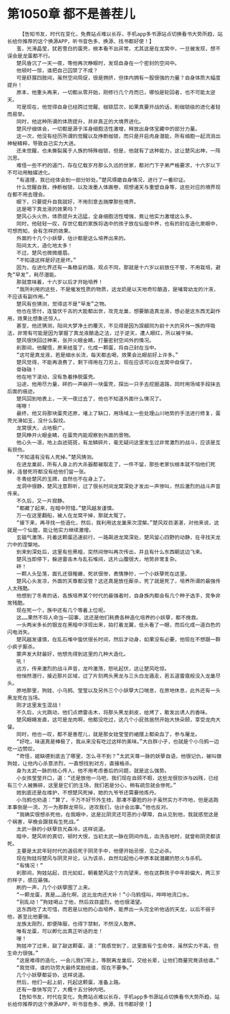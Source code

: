 # 第1050章 都不是善茬儿
        【告知书友，时代在变化，免费站点难以长存，手机app多书源站点切换看书大势所趋，站长给你推荐的这个换源APP，听书音色多、换源、找书都好使！】
       茧，光滑晶莹，犹若雪白的蛋壳，根本看不出异常，尤其这是在龙窝中，一旦被发现，想不误会是龙蛋都不行。
       楚风昏沉了一天一夜，等他再次睁眼时，发现自身在一个密封的空间中。
       他顿时一惊，谁把自己囚禁了不成？
       可是舒展四肢间，虽然空间局促，很是拥挤，但体内拥有一股很强的力量？自身体质大幅度提升！
       原本，他重头再来，一切都从零开始，刚修行几个月而已，哪怕是轮回者，也不可能太逆天。
       可是现在，他觉得自身已经跨过觉醒、枷锁层次，如果真要开战的话，削枷锁级的进化者轻而易举。
       同时，他这种所谓的体质提升，并非真正的大境界进化。
       楚风仔细体会，一切都是源于浑身细胞活性激增，释放出身体宝藏中的部分力量。
       这一次，他没有经历所谓的觉醒以及挣断枷锁，而只是开启肉身潜能，所有细胞一起流淌出神秘精粹，导致自己实力大进。
       还未觉醒，也未撕裂属于人族的特殊枷锁，但是，他就有了这种能力，这让楚风出神，一阵沉思。
       难怪一些不朽的道门，存在亿载岁月那么久远的世家，都对门下子弟严格要求，十六岁以下不可动用触媒进化。
       “有道理，我已经体会到一部分妙处。”楚风琢磨自身情况，进行了一番印证。
       什么觉醒自我，挣断枷锁，以及泼墨人体画卷，观想诸天与重塑自身等，这些对应的境界现在都不用去理会。
       眼下，只要提升自我就好，不用刻意去揣摩那些境界。
       这是喝下真龙液的效果吗？
       楚风心头火热，体质提升太迅猛，全身细胞活性增强，竟让他实力激增这么多。
       同时，他轻轻一叹，存世亿载的家族将选中的孩子放在仙窟中养，也有的封在造化泉眼中，可想而知，会有怎样的效果。
       外面的十几个小妖孽，估计都是这么培养出来的。
       阳间太大，造化地太多！
       不过，楚风也微微蹙眉。
       “不知道这样是好还是坏。”
       因为，在进化界还有一条稳妥的路，观点不同，那就是十六岁以前放任不管，不用栽培，避免“早发”，耗尽潜能。
       那就意味着，十六岁以后才开始培养！
       “我所利用的这些，不是催发性质的物质，这龙奶是以天地奇珍酿造，是哺育幼龙的汁液，不应该有副作用。”
       楚风有些猜测，觉得这不是“早发”之物。
       他也在思忖，连蛰伏千古的大能都出世，攻克龙巢，想要酿造真龙液，想必是这东西无副作用，效果比想象还惊人。
       甚至，他还猜测，阳间大梦净土的覆灭，不见得是因为觊觎同为前十大的另外一族的呼吸法，非常有可能是因为掌握了真龙液酿造之法，过于逆天，遭人眼红，所以被干掉。
       楚风很快回过神来，张开火眼金睛，打量密封空间外的情况。
       刹那间，他醒悟，原来结茧了，化成一颗蛋，将自己封在当中。
       “这可是真龙液，若是细水长流，每天都去喝，效果会比眼前好上许多。”
       楚风觉得，不能再浪费了，剩下得用在刀刃上，现在应该可以在龙窝中自保了。
       骨碌碌！
       他在地下滚动，没有急着挣脱蛋壳。
       沿途，他用尽力量，砰的一声崩开一块蛋壳，探出一只手去挖掘道路，同时用场域手段抹去后面的痕迹。
       楚风回到地表上，一天一夜过去了，他也不知道外面什么情况了。
       喀嚓！
       最终，他又将那块蛋壳还原，堵上了缺口，用场域上一些处理山川地势的手法进行修复，蛋壳光滑如玉，没什么裂纹。
       龙窝很大，占地极广。
       楚风睁开火眼金睛，在蛋壳内能观察到外面的景物。
       他心头一凛，地上血迹斑斑，有龙鳞碎片，毫无疑问这里发生过非常激烈的战斗，应该是互有损伤。
       “不知道有没有人死掉。”楚风猜测。
       在进龙巢前，所有人身上的大杀器都被取走了，一件不留，那些老家伙根本就不怕他们死掉，连替死符都没有给他们留一张。
       冬青给楚风的玉牌，自然也不在身上了。
       龙洞中很静，楚风注意聆听，过了很长时间龙窝深处才发出一声惨叫，然后激烈的战斗声音传来。
       不久后，又一片寂静。
       “都藏了起来，在暗中狩猎。”楚风越发谨慎。
       万一在这里翻船，被人在龙窝干掉，那就太冤了。
       “接下来，再寻找一些造化，然后，我利用这龙巢来次涅槃。”楚风双目湛湛，对他来说，这就是一个仙窟，能让他实力继续激增。
       玄磁气激荡，托着这颗蛋迅速前行，一路飙进龙窝深处，楚风留心四野的动静，在寻找天龙穴中的涅槃地。
       到来到深处后，这里有些黑暗，突然间惨叫再次传出，并且有什么东西朝这边飞来。
       楚风当即停下，躲进雷击木与乱石堆间，这片山腹很大，地势非常复杂。
       砰！
       一颗人头坠落，面孔还很稚嫩，死状很惨，表情狰狞，一个小妖孽死在这里。
       楚风心头发凉，外面的天尊都没管？这还真是放任厮杀，死了就是死了，培养所谓的最强传人太残酷。
       他想到了冬青的话，各族培养某个时代的最强者时，自身族内都会有几个种子选手，竞争非常残酷。
       现在死一个，族中还有几个等着上位呢。
       这……果然不将人命当一回事，这还是他们耗费各种造化培养的小妖孽，都不挽救。
       一头两米多长的银龙在黑暗中浮现出来，拍打着龙翼，低头看了一眼，而后化成一道白色的闪电消失。
       楚风越发谨慎，在乱石堆中蛰伏很长时间，然后才动身，如果没有必要，他现在不想跟一群小疯子厮杀。
       蒙声发大财最好，他想先得到这里的几种大造化。
       吼！
       远方，传来激烈的战斗声音，龙吟激荡，怒吼起伏，这让楚风吃惊。
       他悄然潜行，接近那片区域，过了片刻两头黑龙与三头白龙遁走，若五道雷霆般没入龙巢尽头。
       原地那里，狗娃、小乌鸦、莹莹以及另外三个小妖孽大口喘息，在原地休息，此外还有一头黑龙死在当场。
       刚才这里发生混战！
       不久后，火光跳动，他们点燃雷击木，将那头黑龙剥皮，给烤了，散发出诱人的香味。
       楚风眼睛发直，这可是龙肉啊，他都没吃过，这几个小屁孩居然开始大快朵颐，享受龙肉大餐。
       同时，他也一叹，都不是善茬儿，就是那女娃莹莹的裙摆上都染血了，参与屠龙。
       “好吃，味道真是棒极了，我从来没有吃过这样的美味。”大白胖小子，也就是个小乌鸦一边吃一边赞叹。
       “奇怪，姬缺德到底去了哪里，怎么寻不到？”太武天尊一脉的妖孽自语，他很记仇，被叫做狗娃，让他内心杀意浓烈，一直想找到对方，直接格杀。
       身为太武一脉的核心传人，他不用考虑善后的问题，就是这么强势。
       小女孩莹莹开口，道：“还是放他一马吧，我们现在自顾不暇，这些龙很狡诈与凶残，已经有三个人被撕碎，这里是它们的主场，我们若是分心，稍有疏忽就会惨死。”
       她到底还是在维护，不想楚风死掉，她的九爷爷还需要他炼丹。
       小乌鸦也劝道：“算了，千万不好节外生枝，那凑不要脸的孙子虽然实力不咋地，但是逃跑本事倒是一流，万一为那群龙带队，进攻我们，估计会出事。”他也反对。
       “我确实很想杀死他，在我眼中，这是比阴灵还可恶的小孽障，自从见到他，我就感觉这是个祸害，早晚会跟我有生死战。”
       太武一脉的小妖孽目光森冷，这样说道。
       暗中，楚风听的真切，顿时大恨，当初太武一脉在阴间作乱，血洗各地时，就曾称阴灵都该死。
       主要是太武年轻时代的道侣死于阴灵手中，他便开始忌恨，见之必杀。
       现在狗娃将楚风与阴灵并论，认为该杀，自然勾起他心中原本就潜藏的怒火与杀机。
       “有情况！”
       刹那间，狗娃站起，目光如虹，朝着楚风这个方向望来，他在这群孩子中年龄偏大，两三岁的样子，感应最强。
       刷的一声，几个小妖孽围了上来。
       “一颗龙蛋，真是……造化啊，这比龙肉还大补！”小乌鸦怪叫，哗哗地流口水。
       “别乱动！”狗娃喝止了他，然后双目盛烈，他也很渴望。
       这东西吃了太可惜，而若是以他的心血培养，能养出一头完全听他话的天龙，以后不弱于他，甚至比他要强。
       龙族太刚烈，即便降服，也得下禁制，不然没人敢养。
       唯有龙蛋，可以孵化出真正听话的龙！
       嗖！
       狗娃冲了过来，敲了敲这颗蛋，道：“我感觉到了，这里面有个生命体，虽然实力不高，但生命力很强。”
       “这是难得的造化，一会儿我们带上，等脱离龙巢后，交给长辈，让他们商量究竟该给谁。”
       “我觉得，谁的功劳大最终奖励给谁，现在不要争。”
       几个小妖孽都妥协，这样说道。
       然后，他们一起上前，托起这颗蛋，准备上路。
       还有一章快写完了，大概十五分钟内吧。
       【告知书友，时代在变化，免费站点难以长存，手机app多书源站点切换看书大势所趋，站长给你推荐的这个换源APP，听书音色多、换源、找书都好使！】